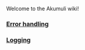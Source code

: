 Welcome to the Akumuli wiki!

### [Error handling](https://github.com/akumuli/Akumuli/wiki/Error-handling)

### [Logging](Logging)